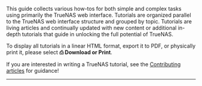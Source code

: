 &NewLine;

This guide collects various how-tos for both simple and complex tasks using primarily the TrueNAS web interface.
Tutorials are organized parallel to the TrueNAS web interface structure and grouped by topic.
Tutorials are living articles and continually updated with new content or additional in-depth tutorials that guide in unlocking the full potential of TrueNAS.

To display all tutorials in a linear HTML format, export it to PDF, or physically print it, please select **⎙ Download or Print**.

If you are interested in writing a TrueNAS tutorial, see the [Contributing articles](https://www.truenas.com/docs/contributing/) for guidance!

---